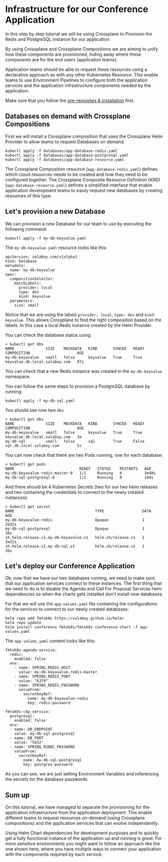 # Infrastructure for our Conference Application

In this step by step tutorial we will be using Crossplane to Provision the Redis and PostgreSQL instance for our application. 

By using Crossplane and Crossplane Compositions we are aiming to unify how these components are provisioned, hiding away where these components are for the end users (applicaiton teams).

Application teams should be able to request these resources using a declarative approach as with any other Kubernetes Resource. This enable teams to use Environment Pipelines to configure both the application services and the application infrastructure components needed by the application.

Make sure that you follow the [pre-requisites & installation](prerequisites.md) first.


## Databases on demand with Crossplane Compositions

First we will install a Crossplane composition that uses the Crossplane Helm Provider to allow teams to request Databases on demand. 

```
kubectl apply -f databases/app-database-redis.yaml
kubectl apply -f databases/app-database-postgresql.yaml
kubectl apply -f databases/app-database-resource.yaml
```

The Crossplane Composition resource (`app-database-redis.yaml`) defines which cloud resources needs to be created and how they need to be configured together. The Crossplane Composite Resource Definition (XRD) (`app-database-resource.yaml`) defines a simplified interface that enable application development teams to easily request new databases by creating resources of this type.

## Let's provision a new Database

We can provision a new Database for our team to use by executing the following command: 

```
kubectl apply -f my-db-keyvalue.yaml
```

The `my-db-keyvalue.yaml` resource looks like this: 

```
apiVersion: salaboy.com/v1alpha1
kind: Database
metadata:
  name: my-db-keyvalue
spec:
  compositionSelector:
    matchLabels:
      provider: local
      type: dev
      kind: keyvalue
  parameters: 
    size: small
```

Notice that we are using the labels `provider: local`, `type: dev` and `kind: keyvalue`. This allows Crossplane to find the right composition based on the labels. In this case a local Redis instance created by the Helm Provider.

You can check the database status using:

```
> kubectl get dbs
NAME              SIZE    MOCKDATA   KIND       SYNCED   READY   COMPOSITION                     AGE
my-db-keyavalue   small   false      keyvalue   True     True    keyvalue.db.local.salaboy.com   97s
```

You can check that a new Redis instance was created in the `my-db-keyvalue` namespace. 

You can follow the same steps to provision a PostgreSQL database by running: 

```
kubectl apply -f my-db-sql.yaml
```

You should see now two `dbs`

```
> kubectl get dbs
NAME              SIZE    MOCKDATA   KIND       SYNCED   READY   COMPOSITION                     AGE
my-db-keyavalue   small   false      keyvalue   True     True    keyvalue.db.local.salaboy.com   2m
my-db-sql         small   false      sql        True     False   sql.db.local.salaboy.com        5s
```


You can now check that there are two Pods running, one for each database:

```
> kubectl get pods
NAME                             READY   STATUS    RESTARTS   AGE
my-db-keyavalue-redis-master-0   1/1     Running   0          3m40s
my-db-sql-postgresql-0           1/1     Running   0          104s
```

And there should be 4 Kubernetes Secrets (two for our two helm releases and two containing the credentials to connect to the newly created instances):

```
> kubectl get secret
NAME                                    TYPE                 DATA   AGE
my-db-keyavalue-redis                   Opaque               1      2m32s
my-db-sql-postgresql                    Opaque               1      36s
sh.helm.release.v1.my-db-keyavalue.v1   helm.sh/release.v1   1      2m32s
sh.helm.release.v1.my-db-sql.v1         helm.sh/release.v1   1      36s
```

## Let's deploy our Conference Application

Ok, now that we have our two databases running, we need to make sure that our application services connect to these instances. The first thing that we need to do is to disable the Agenda and Call For Proposal Services helm dependencies so when the charts gets installed don't install new databases. 

For that we will use the `app-values.yaml` file containing the configurations for the services to connect to our newly created databases:

```
helm repo add fmtok8s https://salaboy.github.io/helm/
helm repo update
helm install conference fmtok8s/fmtok8s-conference-chart -f app-values.yaml
```

The `app-values.yaml` content looks like this: 
```
fmtok8s-agenda-service: 
  redis:
    enabled: false
  env: 
    - name: SPRING_REDIS_HOST
      value: my-db-keyavalue-redis-master
    - name: SPRING_REDIS_PORT
      value: "6379" 
    - name: SPRING_REDIS_PASSWORD
      valueFrom:
        secretKeyRef:
          name: my-db-keyavalue-redis
          key: redis-password
    
fmtok8s-c4p-service: 
  postgresql:
    enabled: false
  env: 
  - name: DB_ENDPOINT
    value: my-db-sql-postgresql
  - name: DB_PORT
    value: "5432"
  - name: SPRING_R2DBC_PASSWORD
    valueFrom:
      secretKeyRef:
        name: my-db-sql-postgresql
        key: postgres-password
```

As you can see, we are just setting Environment Variables and referencing the secrets for the database passwords. 

## Sum up

On this tutorial, we have managed to separate the provisioning for the application infrastructure from the application deployment. This enable different teams to request resources on-demand (using Crossplane compositions) and the application services that can evolve independently. 

Using Helm Chart dependencies for development purposes and to quickly get a fully functional instance of the application up and running is great. For more sensitive environments you might want to follow an approach like the one shown here, where you have multiple ways to connect your application with the components required by each service. 

